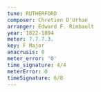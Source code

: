 ```yaml
---
tune: RUTHERFORD
composer: Chretien D'Urhan
arranger: Edward F. Rimbault
year: 1822-1894
meter: 7.7.7.3.
key: F Major
anacrusis: 0
meter_error: '0'
time_signature: 4/4
meterError: 0
timeSignature: 6/8
---
```

